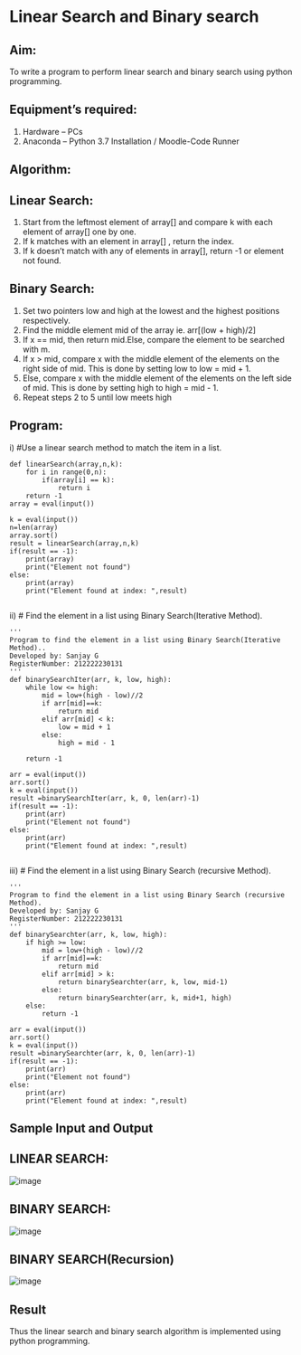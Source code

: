 # Linear Search and Binary search
## Aim:
To write a program to perform linear search and binary search using python programming.
## Equipment’s required:
1.	Hardware – PCs
2.	Anaconda – Python 3.7 Installation / Moodle-Code Runner
## Algorithm:
## Linear Search:
1.	Start from the leftmost element of array[] and compare k with each element of array[] one by one.
2.	If k matches with an element in array[] , return the index.
3.	If k doesn’t match with any of elements in array[], return -1 or element not found.
## Binary Search:
1.	Set two pointers low and high at the lowest and the highest positions respectively.
2.	Find the middle element mid of the array ie. arr[(low + high)/2]
3.	If x == mid, then return mid.Else, compare the element to be searched with m.
4.	If x > mid, compare x with the middle element of the elements on the right side of mid. This is done by setting low to low = mid + 1.
5.	Else, compare x with the middle element of the elements on the left side of mid. This is done by setting high to high = mid - 1.
6.	Repeat steps 2 to 5 until low meets high
## Program:
i)	#Use a linear search method to match the item in a list.
```
def linearSearch(array,n,k):
    for i in range(0,n):
        if(array[i] == k):
            return i
    return -1
array = eval(input())

k = eval(input()) 
n=len(array)
array.sort()
result = linearSearch(array,n,k)
if(result == -1):
    print(array)
    print("Element not found")
else:
    print(array)
    print("Element found at index: ",result)


```
ii)	# Find the element in a list using Binary Search(Iterative Method).
```
''' 
Program to find the element in a list using Binary Search(Iterative Method)..
Developed by: Sanjay G
RegisterNumber: 212222230131
'''
def binarySearchIter(arr, k, low, high):
    while low <= high:
        mid = low+(high - low)//2
        if arr[mid]==k:
            return mid 
        elif arr[mid] < k:
            low = mid + 1
        else:
            high = mid - 1
   
    return -1
    
arr = eval(input())
arr.sort()
k = eval(input()) 
result =binarySearchIter(arr, k, 0, len(arr)-1)
if(result == -1):
    print(arr)
    print("Element not found")
else:
    print(arr)
    print("Element found at index: ",result)
    
```
iii)	# Find the element in a list using Binary Search (recursive Method).
```
''' 
Program to find the element in a list using Binary Search (recursive Method).
Developed by: Sanjay G
RegisterNumber: 212222230131
'''
def binarySearchter(arr, k, low, high):
    if high >= low:
        mid = low+(high - low)//2
        if arr[mid]==k:
            return mid
        elif arr[mid] > k:
            return binarySearchter(arr, k, low, mid-1)
        else:
            return binarySearchter(arr, k, mid+1, high)
    else:
        return -1
    
arr = eval(input())
arr.sort()
k = eval(input()) 
result =binarySearchter(arr, k, 0, len(arr)-1)
if(result == -1):
    print(arr)
    print("Element not found")
else:
    print(arr)
    print("Element found at index: ",result)
```
## Sample Input and Output
## LINEAR SEARCH:
![image](https://github.com/Sanjay-sg/Search-Algorithm/assets/119559022/1f2c6a2e-d7f3-440b-b3c7-35ed3bdfbda1)

## BINARY SEARCH:
![image](https://github.com/Sanjay-sg/Search-Algorithm/assets/119559022/bc8eb486-78d0-458e-ac05-e4182d505a2d)

## BINARY SEARCH(Recursion)
![image](https://github.com/Sanjay-sg/Search-Algorithm/assets/119559022/02526725-5f30-41d0-84d1-3cdb38a7bbae)

## Result
Thus the linear search and binary search algorithm is implemented using python programming.
